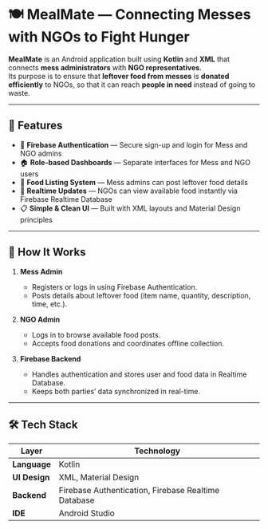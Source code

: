 # 🍽️ MealMate — Connecting Messes with NGOs to Fight Hunger

**MealMate** is an Android application built using **Kotlin** and **XML** that connects **mess administrators** with **NGO representatives**.  
Its purpose is to ensure that **leftover food from messes** is **donated efficiently** to NGOs, so that it can reach **people in need** instead of going to waste.

---

## 🚀 Features

- 🔐 **Firebase Authentication** — Secure sign-up and login for Mess and NGO admins  
- 🏠 **Role-based Dashboards** — Separate interfaces for Mess and NGO users  
- 🍱 **Food Listing System** — Mess admins can post leftover food details  
- 🔄 **Realtime Updates** — NGOs can view available food instantly via Firebase Realtime Database  
- 📋 **Simple & Clean UI** — Built with XML layouts and Material Design principles  

---

## 🧠 How It Works

1. **Mess Admin**
   - Registers or logs in using Firebase Authentication.  
   - Posts details about leftover food (item name, quantity, description, time, etc.).  

2. **NGO Admin**
   - Logs in to browse available food posts.  
   - Accepts food donations and coordinates offline collection.  

3. **Firebase Backend**
   - Handles authentication and stores user and food data in Realtime Database.  
   - Keeps both parties’ data synchronized in real-time.

---

## 🛠️ Tech Stack

| Layer | Technology |
|-------|-------------|
| **Language** | Kotlin |
| **UI Design** | XML, Material Design |
| **Backend** | Firebase Authentication, Firebase Realtime Database |
| **IDE** | Android Studio |

